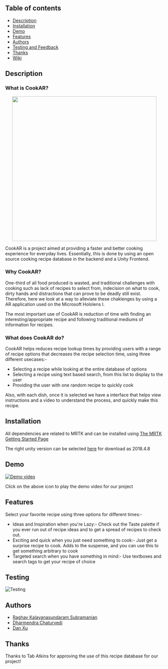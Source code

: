 ## Table of contents
* [Description](#Description)
* [Installation](#Installation)
* [Demo](#Demo)
* [Features](#Features)
* [Authors](#Authors)
* [Testing and Feedback](#Testing)
* [Thanks](#Thanks)
* [Wiki](https://github.com/WeibelLab-Teaching/CSE218_Fa19_Hololujah/wiki)
## Description

### What is CookAR? 
<p align="center">
  <img width="460" height="460" src="https://i.imgur.com/IX35SDZ.png">
</p>
CookAR is a project aimed at providing a faster and better cooking experience for everyday lives. Essentially, this is done by using an open source cooking recipe database in the backend and a Unity Frontend. 

### Why CookAR? 
One-third of all food produced is wasted, and traditional challenges with cooking such as lack of recipes to select from, indecision on what to cook, dirty hands and distractions that can prove to be deadly still exist. Therefore, here we look at a way to alleviate these chaklenges by using a AR application used on the Microsoft Hololens I. 

The most important use of CookAR is reduction of time with finding an interesting/appropriate recipe and following traditional mediums of information for recipes.

### What does CookAR do?
CookAR helps reduces recipe lookup times by providing users with a range of recipe options that decreases the recipe selection time, using three different usecases:-

* Selecting a recipe while looking at the entire database of options
* Selecting a recipe using text based search, from this list to display to the user
* Providing the user with one random recipe to quickly cook 

Also, with each dish, once it is selected we have a interface that helps view instructions and a video to understand the process, and quickly make this recipe.

## Installation

All dependencies are related to MRTK and can be installed using [The MRTK Getting Started Page](https://microsoft.github.io/MixedRealityToolkit-Unity/Documentation/GettingStartedWithTheMRTK.html#prerequisites)

The right unity version can be selected [here](https://unity3d.com/get-unity/download/archive) for download as 2018.4.8


## Demo 
[![Demo video](https://i.imgur.com/IX35SDZ.png) ](https://youtu.be/bmc1WXyR_zc) 

Click on the above icon to play the demo video for our project 

## Features

Select your favorite recipe using three options for different times:- 

 * Ideas and Inspiration when you're Lazy:- Check out the Taste palette if you ever run out of recipe ideas and to get a spread of recipes to check out. 
 * Exciting and quick when you just need something to cook:- Just get a surprise recipe to cook. Adds to the suspense, and you can use this to get something arbitrary to cook
 * Targeted search when you have something in mind:- Use textboxes and search tags to get your recipe of choice 
 
## Testing 

![Testing](https://i.imgur.com/alEG4HQ.png)

## Authors

* [Raghav Kalayanasundaram Subramanian](https://github.com/rksubram)
* [Dharmendra Chaturvedi](https://github.com/dheeru487)
* [Dan Xu](https://github.com/xudaaaaan)

## Thanks

Thanks to Tab Atkins for approving the use of this recipe database for our project!
